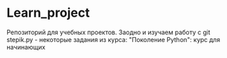 # Learn_project
Репозиторий для учебных проектов. Заодно и изучаем работу с git
stepik.py - некоторые задания из курса: "Поколение Python": курс для начинающих
